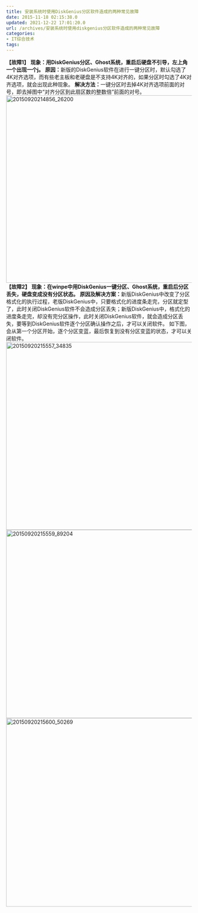 ```yaml
---
title: 安装系统时使用DiskGenius分区软件造成的两种常见故障
date: 2015-11-18 02:15:38.0
updated: 2021-12-22 17:01:20.0
url: /archives/安装系统时使用diskgenius分区软件造成的两种常见故障
categories: 
- IT综合技术
tags: 
---
```


<strong>【故障1】</strong>
<strong>现象：用DiskGenius分区、Ghost系统，重启后硬盘不引导，左上角一个出现一个j。</strong>
<strong>原因：</strong>新版的DiskGenius软件在进行一键分区时，默认勾选了4K对齐选项，而有些老主板和老硬盘是不支持4K对齐的，如果分区时勾选了4K对齐选项，就会出现此种现象。
<strong>解决方法：</strong>一键分区时去掉4K对齐选项前面的对号，即去掉图中“对齐分区到此扇区数的整数倍”前面的对号。
<a href="http://uu126.cn/wp-content/uploads/2015/11/20150920214856_26200.jpg"><img class="aligncenter size-full wp-image-1883" src="http://uu126.cn/wp-content/uploads/2015/11/20150920214856_26200.jpg" alt="20150920214856_26200" width="750" height="507" /></a>
<strong>【故</strong><strong>障2】</strong>
<strong>现象：在winpe中用DiskGenius一键分区、Ghost系统，重启后分区丢失，硬盘变成没有分区状态。</strong>
<strong>原因及解决方案</strong><strong>：</strong>新版DiskGenius中改变了分区格式化的执行过程，老版DiskGenius中，只要格式化的进度条走完，分区就定型了，此时关闭DiskGenius软件不会造成分区丢失；新版DiskGenius中，格式化的进度条走完，却没有完分区操作，此时关闭DiskGenius软件，就会造成分区丢失，要等到DiskGenius软件逐个分区确认操作之后，才可以关闭软件。
如下图，会从第一个分区开始，逐个分区变蓝，最后恢复到没有分区变蓝的状态，才可以关闭软件。
<a href="http://uu126.cn/wp-content/uploads/2015/11/20150920215557_34835.jpg"><img class="aligncenter size-full wp-image-1884" src="http://uu126.cn/wp-content/uploads/2015/11/20150920215557_34835.jpg" alt="20150920215557_34835" width="750" height="508" /></a> <a href="http://uu126.cn/wp-content/uploads/2015/11/20150920215559_89204.jpg"><img class="aligncenter size-full wp-image-1885" src="http://uu126.cn/wp-content/uploads/2015/11/20150920215559_89204.jpg" alt="20150920215559_89204" width="750" height="509" /></a> <a href="http://uu126.cn/wp-content/uploads/2015/11/20150920215600_50269.jpg"><img class="aligncenter size-full wp-image-1886" src="http://uu126.cn/wp-content/uploads/2015/11/20150920215600_50269.jpg" alt="20150920215600_50269" width="750" height="510" /></a>